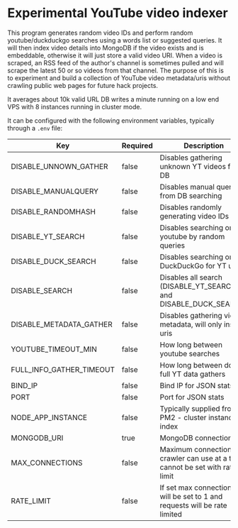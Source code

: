 # Experimental YouTube video indexer

This program generates random video IDs and perform random youtube/duckduckgo searches using a words list or suggested queries. It will then index video details into MongoDB if the video exists and is embeddable, otherwise it will just store a valid video URI. When a video is scraped, an RSS feed of the author's channel is sometimes pulled and will scrape the latest 50 or so videos from that channel. The purpose of this is to experiment and build a collection of YouTube video metadata/uris without crawling public web pages for future hack projects.

It averages about 10k valid URL DB writes a minute running on a low end VPS with 8 instances running in cluster mode.

It can be configured with the following environment variables, typically through a `.env` file:

| Key         | Required     | Description |
|--------------|-----------|------------|
| DISABLE_UNNOWN_GATHER | false     | Disables gathering unknown YT videos from DB       |
| DISABLE_MANUALQUERY | false     | Disables manual queries from DB searching       |
| DISABLE_RANDOMHASH | false     | Disables randomly generating video IDs       |
| DISABLE_YT_SEARCH | false     | Disables searching on youtube by random queries       |
| DISABLE_DUCK_SEARCH | false     | Disables searching on DuckDuckGo for YT urls       |
| DISABLE_SEARCH | false     | Disables all search (DISABLE_YT_SEARCH and DISABLE_DUCK_SEARCH)       |
| DISABLE_METADATA_GATHER | false     | Disables gathering video metadata, will only insert uris       |
| YOUTUBE_TIMEOUT_MIN | false     | How long between youtube searches       |
| FULL_INFO_GATHER_TIMEOUT | false     | How long between doing full YT data gathers       |
| BIND_IP | false     | Bind IP for JSON stats       |
| PORT | false     | Port for JSON stats       |
| NODE_APP_INSTANCE | false     | Typically supplied from PM2 - cluster instance index       |
| MONGODB_URI | true     | MongoDB connection URI       |
| MAX_CONNECTIONS | false     | Maximum connections crawler can use at a time, cannot be set with rate limit       |
| RATE_LIMIT | false     | If set max connections will be set to 1 and requests will be rate limited       |
